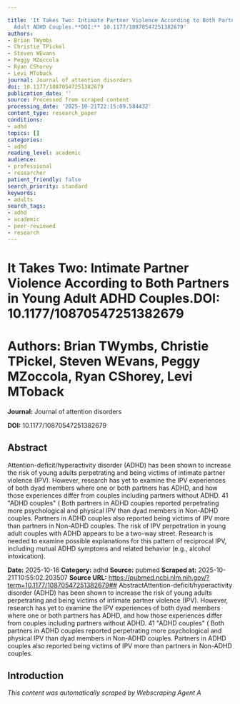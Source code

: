```yaml
---

title: 'It Takes Two: Intimate Partner Violence According to Both Partners in Young
  Adult ADHD Couples.**DOI:** 10.1177/10870547251382679'
authors:
- Brian TWymbs
- Christie TPickel
- Steven WEvans
- Peggy MZoccola
- Ryan CShorey
- Levi MToback
journal: Journal of attention disorders
doi: 10.1177/10870547251382679
publication_date: ''
source: Processed from scraped content
processing_date: '2025-10-21T22:15:09.584432'
content_type: research_paper
conditions:
- adhd
topics: []
categories:
- adhd
reading_level: academic
audience:
- professional
- researcher
patient_friendly: false
search_priority: standard
keywords:
- adults
search_tags:
- adhd
- academic
- peer-reviewed
- research
---
```




# It Takes Two: Intimate Partner Violence According to Both Partners in Young Adult ADHD Couples.**DOI:** 10.1177/10870547251382679

# **Authors:** Brian TWymbs, Christie TPickel, Steven WEvans, Peggy MZoccola, Ryan CShorey, Levi MToback

**Journal:** Journal of attention disorders

**DOI:** 10.1177/10870547251382679

## Abstract

Attention-deficit/hyperactivity disorder (ADHD) has been shown to increase the risk of young adults perpetrating and being victims of intimate partner violence (IPV). However, research has yet to examine the IPV experiences of both dyad members where one or both partners has ADHD, and how those experiences differ from couples including partners without ADHD.
41 "ADHD couples" (
Both partners in ADHD couples reported perpetrating more psychological and physical IPV than dyad members in Non-ADHD couples. Partners in ADHD couples also reported being victims of IPV more than partners in Non-ADHD couples.
The risk of IPV perpetration in young adult couples with ADHD appears to be a two-way street. Research is needed to examine possible explanations for this pattern of reciprocal IPV, including mutual ADHD symptoms and related behavior (e.g., alcohol intoxication).

**Date:** 2025-10-16
**Category:** adhd
**Source:** pubmed
**Scraped at:** 2025-10-21T10:55:02.203507
**Source URL:** https://pubmed.ncbi.nlm.nih.gov/?term=10.1177/10870547251382679## AbstractAttention-deficit/hyperactivity disorder (ADHD) has been shown to increase the risk of young adults perpetrating and being victims of intimate partner violence (IPV). However, research has yet to examine the IPV experiences of both dyad members where one or both partners has ADHD, and how those experiences differ from couples including partners without ADHD.
41 "ADHD couples" (
Both partners in ADHD couples reported perpetrating more psychological and physical IPV than dyad members in Non-ADHD couples. Partners in ADHD couples also reported being victims of IPV more than partners in Non-ADHD couples.
## Introduction
*This content was automatically scraped by Webscraping Agent A*